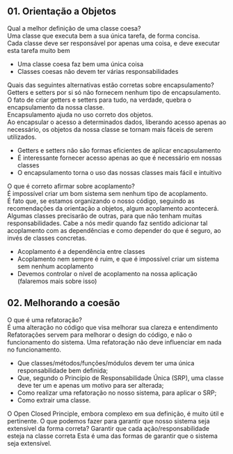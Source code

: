 ## 01. Orientação a Objetos

Qual a melhor definição de uma classe coesa?    
Uma classe que executa bem a sua única tarefa, de forma concisa.  
Cada classe deve ser responsável por apenas uma coisa, e deve executar esta tarefa muito bem
* Uma classe coesa faz bem uma única coisa  
* Classes coesas não devem ter várias responsabilidades  

Quais das seguintes alternativas estão corretas sobre encapsulamento?  
Getters e setters por si só não fornecem nenhum tipo de encapsulamento.  
O fato de criar getters e setters para tudo, na verdade, quebra o encapsulamento da nossa classe.  
Encapsulamento ajuda no uso correto dos objetos.  
Ao encapsular o acesso a determinados dados, liberando acesso apenas ao necessário, os objetos da nossa classe se tornam mais fáceis de serem utilizados.

* Getters e setters não são formas eficientes de aplicar encapsulamento  
* É interessante fornecer acesso apenas ao que é necessário em nossas classes  
* O encapsulamento torna o uso das nossas classes mais fácil e intuitivo  

O que é correto afirmar sobre acoplamento?  
É impossível criar um bom sistema sem nenhum tipo de acoplamento.  
É fato que, se estamos organizando o nosso código, seguindo as recomendações da orientação a objetos, algum acoplamento acontecerá. 
Algumas classes precisarão de outras, para que não tenham muitas responsabilidades. 
Cabe a nós medir quando faz sentido adicionar tal acoplamento com as dependências e como depender do que é seguro, ao invés de classes concretas. 

* Acoplamento é a dependência entre classes  
* Acoplamento nem sempre é ruim, e que é impossível criar um sistema sem nenhum acoplamento  
* Devemos controlar o nível de acoplamento na nossa aplicação (falaremos mais sobre isso)

## 02. Melhorando a coesão

O que é uma refatoração?  
É uma alteração no código que visa melhorar sua clareza e entendimento 
Refatorações servem para melhorar o design do código, e não o funcionamento do sistema. 
Uma refatoração não deve influenciar em nada no funcionamento.

- Que classes/métodos/funções/módulos devem ter uma única responsabilidade bem definida;  
- Que, segundo o Princípio de Responsabilidade Única (SRP), uma classe deve ter um e apenas um motivo para ser alterada;  
- Como realizar uma refatoração no nosso sistema, para aplicar o SRP;  
- Como extrair uma classe.  

O Open Closed Principle, embora complexo em sua definição, é muito útil e pertinente.
O que podemos fazer para garantir que nosso sistema seja extensível da forma correta?
Garantir que cada ação/responsabilidade esteja na classe correta 
Esta é uma das formas de garantir que o sistema seja extensível.
